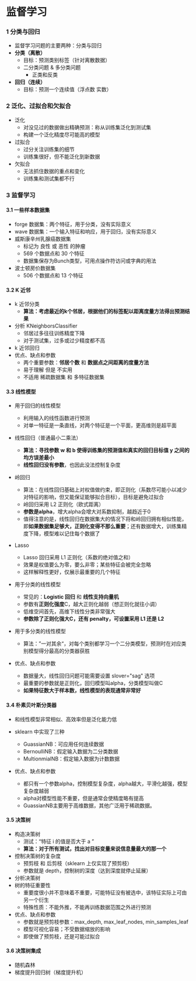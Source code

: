 # 监督学习

### 1 分类与回归

- 监督学习问题的主要两种：分类与回归
- **分类（离散）**
  - 目标：预测类别标签（针对离散数据）
  - 二分类问题 & 多分类问题
    - 正类和反类
- **回归（连续）**
  - 目标：预测一个连续值（浮点数 实数）



### 2 泛化、过拟合和欠拟合

- 泛化
  - 对没见过的数据做出精确预测：称从训练集泛化到测试集
  - 构建一个泛化精度尽可能高的模型
- 过拟合
  - 过分关注训练集的细节
  - 训练集很好，但不能泛化到新数据
- 欠拟合
  - 无法抓住数据的重点和变化
  - 训练集和测试集都不行



### 3 监督学习

#### 3.1 一些样本数据集

- forge 数据集：两个特征，用于分类，没有实际意义
- wave 数据集：一个输入特征和响应，用于回归，没有实际意义
- 威斯康辛州乳腺癌数据集
  - 标记为 良性 或 恶性 的肿瘤
  - 569 个数据点和 30 个特征
  - 数据集保存为Bunch类型，可用点操作符访问或字典的用法
- 波士顿房价数据集
  - 506 个数据点和 13 个特征

#### 3.2 K 近邻

- k 近邻分类
  - **算法：考虑最近的k个邻居，根据他们的标签配以距离度量方法得出预测结果**
- 分析 KNeighborsClassifier
  - 邻居过多往往训练精度下降
  - 对于测试集，过多或过少精度都不高
- k 近邻回归
- 优点、缺点和参数
  - 两个重要参数：**邻居个数** 和 **数据点之间距离的度量方法**
  - 易于理解 但是 不实用
  - 不适用 稀疏数据集 和 多特征数据集

#### 3.3 线性模型

- 用于回归的线性模型
  - 利用输入的线性函数进行预测
  - 对单一特征是一条直线，对两个特征是一个平面，更高维则是超平面
- 线性回归（普通最小二乘法）
  - **算法：寻找参数 w 和 b 使得训练集的预测值和真实的回归目标值 y 之间的均方误差最小**
  - **线性回归没有参数**，也因此没法控制复杂度
- 岭回归
  - 算法：在线性回归基础上对权值做约束，即正则化（系数尽可能小以减少对特征的影响，但又能保证能够拟合目标），目标是避免过拟合
  - 岭回归采用 L2 正则化（欧式距离）
  - **参数是alpha**，增大alpha会增大对系数抑制，越趋近于0
  - 值得注意的是，线性回归在数据集大的情况下将和岭回归拥有相似性能，即**如果数据集足够大，正则化变得不那么重要**；还有数据增大，训练集精度下降，模型难以记住每个数据了
- Lasso
  - Lasso 回归采用 L1 正则化（系数的绝对值之和）
  - 效果是权值要么为零，要么非零；某些特征会被完全忽略
  - 这样解释性更好，仅展示最重要的几个特征
- 用于分类的线性模型
  - 常见的：**Logistic 回归** 和 **线性支持向量机**
  - 参数有**正则化强度**C，越大正则化越弱（想正则化就往小调）
  - 低维空间首先，高维下线性分类非常强大
  - **参数除了正则化强大C，还有 penalty，可设置采用 L1 还是 L2**
- 用于多分类的线性模型
  - 算法：”一对其余“，对每个类别都学习一个二分类模型，预测时在对应类别模型得分最高的分类器获胜

- 优点、缺点和参数
  - 数据量大，线性回归问题可能需要设置 slover="sag" 选项
  - 最重要的参数就是正则化，回归模型叫alpha，分类模型叫做C
  - **如果特征数大于样本数，线性模型的表现通常非常好**


#### 3.4 朴素贝叶斯分类器

- 和线性模型非常相似、高效率但是泛化能力低
- sklearn 中实现了三种
  - GuassianNB：可应用任何连续数据
  - BernoulliNB：假定输入数据为二分类数据
  - MultionmialNB：假定输入数据为计数数据

- 优点、缺点和参数
  - 都只有一个参数alpha，控制模型复杂度，alpha越大，平滑化越强，模型复杂度越弱
  - alpha对模型性能不重要，但是通常会使精度略有提高
  - GuassianNB主要用于高维数据，其他广泛用于稀疏数据。

#### 3.5 决策树

- 构造决策树
  - 测试：“特征 i 的值是否大于 a ”
  - **算法：对于所有测试，找出对目标变量来说信息量最大的那一个**
- 控制决策树的复杂度
  - 预剪枝 和 后剪枝（sklearn 上仅实现了预剪枝）
  - 参数就是 depth，控制树的深度（达到深度就停止延展）
- 分析决策树
- 树的特征重要性
  - 重要度很小并不意味着不重要，可能特征没有被选中，该特征实际上可由另一个衍生
  - 特殊性质：不能外推，不能再训练数据范围之外进行预测
- 优点、缺点和参数
  - 参数就是预剪枝参数：max_depth, max_leaf_nodes, min_samples_leaf
  - 模型可视化容易；不受数据缩放的影响
  - 即使做了预剪枝，还是可能过拟合

#### 3.6 决策树集成

- 随机森林
- 梯度提升回归树（梯度提升机）


​	
